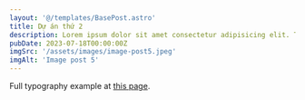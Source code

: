```yaml
---
layout: '@/templates/BasePost.astro'
title: Dự án thứ 2 
description: Lorem ipsum dolor sit amet consectetur adipisicing elit. Tenetur vero esse non molestias eos excepturi.
pubDate: 2023-07-18T00:00:00Z
imgSrc: '/assets/images/image-post5.jpeg'
imgAlt: 'Image post 5'
---
```


Full typography example at [this page](../sixth-post/).
